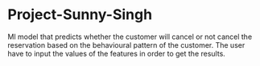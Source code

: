# Project-Sunny-Singh
Ml model that predicts whether the customer will cancel or not cancel the reservation based on the behavioural pattern of the customer. The user have to input the values of the features in order to get the results.

